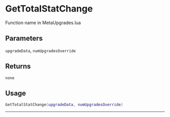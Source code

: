 # GetTotalStatChange
Function name in MetaUpgrades.lua
## Parameters
`upgradeData`, `numUpgradesOverride`
## Returns
`none`
## Usage
```lua
GetTotalStatChange(upgradeData, numUpgradesOverride)
```
---
